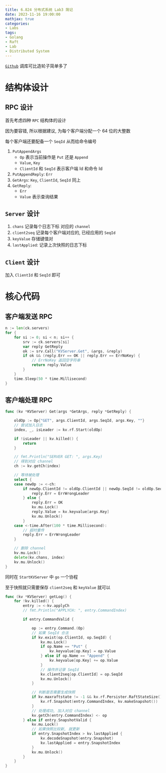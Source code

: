 ```yaml
---
title: 6.824 分布式系统 Lab3 简记
date: 2023-11-16 19:00:00
mathjax: true
categories:
- Labs
tags: 
- Golang
- Raft
- Lab
- Distributed System
---
```


[`Github`](https://github.com/lzlcs/Courses)
调库可比造轮子简单多了

# 结构体设计

## RPC 设计

首先考虑四种 `RPC` 结构体的设计

因为要容错, 所以根据建议, 为每个客户端分配一个 64 位的大整数

每个客户端还要配备一个 `SeqId` 从而给命令编号

1. `PutAppendArgs`
    * `Op` 表示当前操作是 `Put` 还是 `Append`
    * `Value`, `Key` 
    * `ClientId` 和 `SeqId` 表示客户端 Id 和命令 Id
2. `PutAppendReply`: `Err`
3. `GetArgs`: `Key`, `ClientId`, `SeqId` 同上
4. `GetReply`: 
    * `Err`
    * `Value` 表示查询结果

## `Server` 设计

1. `chans` 记录每个日志下标 对应的 `channel`
3. `client2seq` 记录每个客户端对应的, 已经应用的 `SeqId`
3. `keyValue` 存储键值对
1. `lastApplied`: 记录上次快照的日志下标

## `Client` 设计

加入 `ClientId` 和 `SeqId` 即可

# 核心代码

## 客户端发送 RPC

```go
n := len(ck.servers)
for {
    for si := 0; si < n; si++ {
        srv := ck.servers[si]
        var reply GetReply
        ok := srv.Call("KVServer.Get", &args, &reply)
        if ok && (reply.Err == OK || reply.Err == ErrNoKey) {
            // ErrNoKey 返回空字符串
            return reply.Value
        }
    }
    time.Sleep(50 * time.Millisecond)
}
```

## 客户端处理 RPC

```go
func (kv *KVServer) Get(args *GetArgs, reply *GetReply) {

	oldOp := Op{"GET", args.ClientId, args.SeqId, args.Key, ""}
    // 尝试加入日志
	index, _, isLeader := kv.rf.Start(oldOp)

	if !isLeader || kv.killed() {
		return
	}

	// fmt.Println("SERVER GET: ", args.Key)
    // 得到对应 channel
	ch := kv.getCh(index)

    // 等待被处理
	select {
	case newOp := <-ch:
		if newOp.ClientId != oldOp.ClientId || newOp.SeqId != oldOp.SeqId {
			reply.Err = ErrWrongLeader
		} else {
			reply.Err = OK
			kv.mu.Lock()
			reply.Value = kv.keyvalue[args.Key]
			kv.mu.Unlock()
		}
	case <-time.After(100 * time.Millisecond):
        // 超时重传
		reply.Err = ErrWrongLeader
	}

    // 删除 channel
	kv.mu.Lock()
	delete(kv.chans, index)
	kv.mu.Unlock()
}
```

同时在 `StartKVServer` 中 `go` 一个协程

至于快照就只需要保存 `client2seq` 和 `keyValue` 就可以

```go
func (kv *KVServer) getLog() {
	for !kv.killed() {
		entry := <-kv.applyCh
		// fmt.Println("APPLYCH: ", entry.CommandIndex)

		if entry.CommandValid {

			op := entry.Command.(Op)
            // 如果 SeqId 合法
			if kv.exist(op.ClientId, op.SeqId) {
				kv.mu.Lock()
				if op.Name == "Put" {
					kv.keyvalue[op.Key] = op.Value
				} else if op.Name == "Append" {
					kv.keyvalue[op.Key] += op.Value
				}
                // 操作并记录 SeqId
				kv.client2seq[op.ClientId] = op.SeqId
				kv.mu.Unlock()
			}

            // 判断是否需要生成快照
			if kv.maxraftstate != -1 && kv.rf.Persister.RaftStateSize() > kv.maxraftstate {
				kv.rf.Snapshot(entry.CommandIndex, kv.makeSnapshot())
			}
            // 处理成功, 加入对应 channel
			kv.getCh(entry.CommandIndex) <- op
		} else if entry.SnapshotValid {
			kv.mu.Lock()
            // 如果快照比较新, 就更新
			if entry.SnapshotIndex > kv.lastApplied {
				kv.decodeSnapshot(entry.Snapshot)
				kv.lastApplied = entry.SnapshotIndex
			}
			kv.mu.Unlock()
		}
	}
}
```


